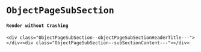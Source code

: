 # `ObjectPageSubSection`

#### `Render without Crashing`

```
<div class="ObjectPageSubSection--objectPageSubSectionHeaderTitle---"></div><div class="ObjectPageSubSection--subSectionContent---"></div>
```

